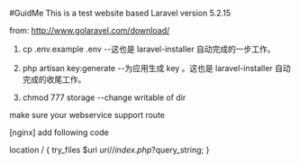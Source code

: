 #GuidMe
This is a test website based Laravel version 5.2.15

from: http://www.golaravel.com/download/

1. cp .env.example .env  --这也是 laravel-installer 自动完成的一步工作。

2. php artisan key:generate  --为应用生成 key 。这也是 laravel-installer 自动完成的收尾工作。

3. chmod 777 storage  --change writable of dir

make sure your webservice support route

[nginx] add following code

location / {
    try_files $uri $uri/ /index.php?$query_string;
}

